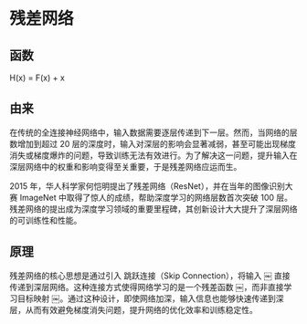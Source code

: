 # 残差网络

## 函数

H(x) = F(x) + x

## 由来

在传统的全连接神经网络中，输入数据需要逐层传递到下一层。然而，当网络的层数增加到超过 20 层的深度时，输入对深层的影响会显著减弱，甚至可能出现梯度消失或梯度爆炸的问题，导致训练无法有效进行。为了解决这一问题，提升输入在深层网络中的权重和影响变得至关重要，于是残差网络应运而生。

2015 年，华人科学家何恺明提出了残差网络（ResNet），并在当年的图像识别大赛 ImageNet 中取得了惊人的成绩，帮助深度学习的网络层数首次突破 100 层。残差网络的提出成为深度学习领域的重要里程碑，其创新设计大大提升了深层网络的可训练性和性能。

## 原理

残差网络的核心思想是通过引入 跳跃连接（Skip Connection），将输入 ￼ 直接传递到深层网络。这种连接方式使得网络学习的是一个残差函数 ￼，而非直接学习目标映射 ￼。通过这种设计，即使网络加深，输入信息也能够快速传递到深层，从而有效避免梯度消失问题，提升网络的优化效率和训练稳定性。